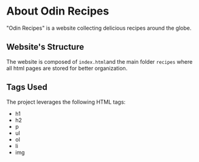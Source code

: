 # About Odin Recipes 
"Odin Recipes" is a website collecting delicious recipes around the globe. 

## Website's Structure
The website is composed of `index.html`and the main folder `recipes` where all html pages are stored for better organization.

## Tags Used
The project leverages the following HTML tags:
- h1
- h2
- p
- ul
- ol 
- li 
- img 